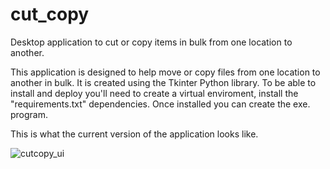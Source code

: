 # cut_copy
Desktop application to cut or copy items in bulk from one location to another.

This application is designed to help move or copy files from one location to another in bulk. It is created using the Tkinter Python library.
To be able to install and deploy you'll need to create a virtual enviroment, install the "requirements.txt" dependencies.
Once installed you can create the exe. program.

This is what the current version of the application looks like.

![cutcopy_ui](https://github.com/ChristianArandaCS/cut_copy/assets/90111954/9c9efd56-efa9-400b-8c2f-8078a146f93f)


